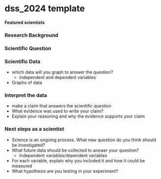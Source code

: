 dss_2024 template
================

#### Featured scientists

### Research Background

### Scientific Question

### Scientific Data

- which data will you graph to answer the question?
  - independent and dependent variables
- Graphs of data

### Interpret the data

- make a claim that answers the scientific question
- What evidence was used to write your claim?
- Explain your reasoning and why the evidence supports your claim

### Next steps as a scientist

- Science is an ongoing process. What new question do you think should
  be investigated?
- What future data should be collected to answer your question?
  - Independent variables/dependent variables
- For each variable, explain why you included it and how it could be
  measured
- What hypothesis are you testing in your experiment?

